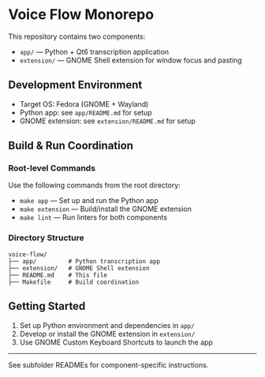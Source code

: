 # Voice Flow Monorepo

This repository contains two components:

- `app/` — Python + Qt6 transcription application
- `extension/` — GNOME Shell extension for window focus and pasting

## Development Environment
- Target OS: Fedora (GNOME + Wayland)
- Python app: see `app/README.md` for setup
- GNOME extension: see `extension/README.md` for setup

## Build & Run Coordination

### Root-level Commands
Use the following commands from the root directory:

- `make app` — Set up and run the Python app
- `make extension` — Build/install the GNOME extension
- `make lint` — Run linters for both components

### Directory Structure
```
voice-flow/
├── app/         # Python transcription app
├── extension/   # GNOME Shell extension
├── README.md    # This file
├── Makefile     # Build coordination
```

## Getting Started
1. Set up Python environment and dependencies in `app/`
2. Develop or install the GNOME extension in `extension/`
3. Use GNOME Custom Keyboard Shortcuts to launch the app

---

See subfolder READMEs for component-specific instructions.
